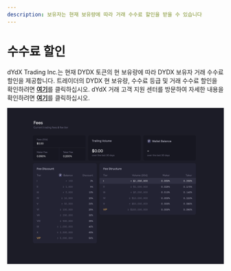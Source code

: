 ```yaml
---
description: 보유자는 현재 보유량에 따라 거래 수수료 할인을 받을 수 있습니다
---
```


# 수수료 할인

dYdX Trading Inc.는 현재 DYDX 토큰의 현 보유량에 따라 DYDX 보유자 거래 수수료 할인을 제공합니다. 트레이더의 DYDX 현 보유량, 수수료 등급 및 거래 수수료 할인을 확인하려면 [**여기**](https://trade.dydx.exchange/portfolio/fees)를 클릭하십시오. dYdX 거래 고객 지원 센터를 방문하여 자세한 내용을 확인하려면 [**여기**](https://help.dydx.exchange/en/articles/4798040-perpetual-trade-fees)를 클릭하십시오.

![DYDX 토큰 보유에 드는 비용을 낮출 수 있습니다.](../.gitbook/assets/1-fee-discounts-view.png)
